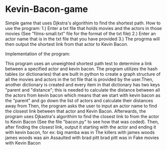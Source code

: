 # Kevin-Bacon-game
Simple game that uses Djkstra's algorithim to find the shortest path.
How to use the program:
  1.) Enter a txt file that holds movies and the actors in those movies (See "films-small.txt" file for the format of the txt file)
  2.) Enter an actor name that is in the txt file that you have provided
  3.) The progrma will then output the shortest link from that actor to Kevin Bacon.

Implementation of the program:
  
This program uses an unweighted shortest path test to determine a link between a specified actor and kevin bacon. The program utilizes
the hash tables (or dictionaries) that are built in python to create a graph structure of all the movies and actors in the txt file that is
provided by the user.Then, another dictionary is created and every item in that dictionary has two keys "parent and "distance"; this
is needed to calculate the distance between all the actors from kevin bacon which means that we start with kevin bacon as the "parent" and
go down the list of actors and calculate their distances away from Then, the program asks the user to input an actor name to find the closest link between that actor and Kevin Bacon.
Afterwards, the program uses Djkastra's algorithim to find the closest link to from the actor to Kevin Bacon (See the file "bacon.py" to
see how that was coded). Then, after finding the closest link, output it starting with the actor and ending it with kevin bacon, for ex:
    big mamba was in The killers with james woods
    james woods was ain Assaulted with brad pitt
    brad pitt was in Fake movies with Kevin Bacon
